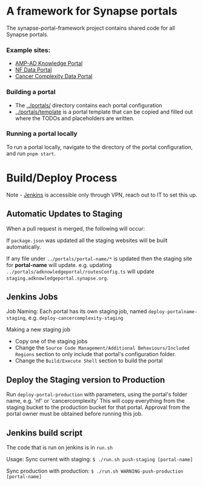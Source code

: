 # A framework for Synapse portals

The synapse-portal-framework project contains shared code for all Synapse portals.

### Example sites:

- [AMP-AD Knowledge Portal](https://adknowledgeportal.synapse.org)
- [NF Data Portal](https://nf.synapse.org)
- [Cancer Complexity Data Portal](https://cancercomplexity.synapse.org)

### Building a portal

- The [../portals/](../portals) directory contains each portal configuration
- [../portals/template](../portals/template) is a portal template that can be copied and filled out where the TODOs and placeholders are written.

### Running a portal locally

To run a portal locally, navigate to the directory of the portal configuration, and run `pnpm start`.

# Build/Deploy Process

Note - [Jenkins](http://build-system-portals.sagebase.org:8080/login) is accessible only through VPN, reach out to IT to set this up.

## Automatic Updates to Staging

When a pull request is merged, the following will occur:

If `package.json` was updated all the staging websites will be built automatically.

If any file under `../portals/portal-name/*` is updated then the staging site for **portal-name** will update.
e.g. updating `../portals/adknowledgeportal/routesConfig.ts` will update `staging.adknowledgeportal.synapse.org`.

## Jenkins Jobs

Job Naming:
Each portal has its own staging job, named `deploy-portalname-staging`, e.g. `deploy-cancercomplexity-staging`

Making a new staging job

- Copy one of the staging jobs
- Change the `Source Code Management/Additional Behaviours/Included Regions` section to only include that portal's configuration folder.
- Change the `Build/Execute Shell` section to build the portal

## Deploy the Staging version to Production

Run `deploy-portal-production` with parameters, using the portal's folder name, e.g. 'nf' or 'cancercomplexity'
This will copy everything from the staging bucket to the production bucket for that portal. Approval from the portal owner must be obtained before running this job.

## Jenkins build script

The code that is run on jenkins is in `run.sh`

Usage:
Sync current with staging:
`$ ./run.sh push-staging [portal-name]`

Sync production with production:
`$ ./run.sh WARNING-push-production [portal-name]`
